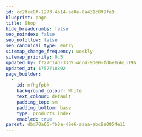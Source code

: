 ```yaml
---
id: cc2fcc8f-1273-4a14-ae0e-8a431c8f9fe9
blueprint: page
title: Shop
hide_breadcrumbs: false
seo_noindex: false
seo_nofollow: false
seo_canonical_type: entry
sitemap_change_frequency: weekly
sitemap_priority: 0.5
updated_by: f727c14d-33d9-4ccd-9de0-fdbe1661319b
updated_at: 1757718892
page_builder:
  -
    id: mfhgfpbk
    background_colour: White
    text_colour: default
    padding_top: sm
    padding_bottom: base
    type: products_index
    enabled: true
parent: dbd70a65-fb0a-48e6-aaaa-abc8e0054e11
---
```


